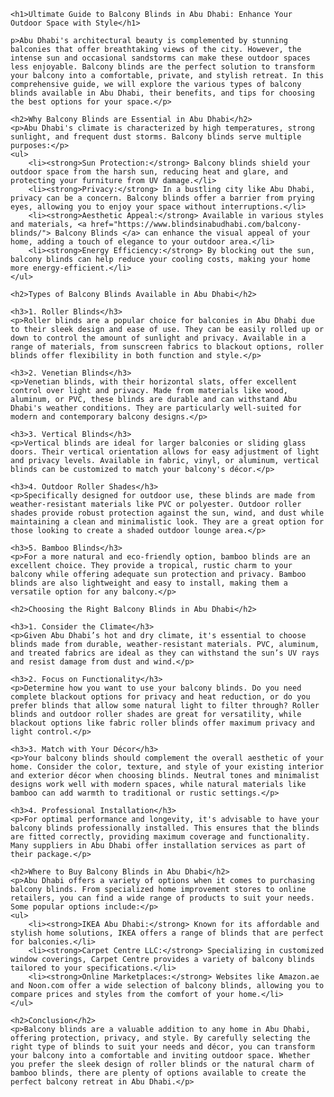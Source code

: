 <!DOCTYPE html>
<html lang="en">
<head>
    <meta charset="UTF-8">
    <meta name="viewport" content="width=device-width, initial-scale=1.0">
    <title>Ultimate Guide to Balcony Blinds in Abu Dhabi</title>
</head>
<body>

    <h1>Ultimate Guide to Balcony Blinds in Abu Dhabi: Enhance Your Outdoor Space with Style</h1>

    p>Abu Dhabi's architectural beauty is complemented by stunning balconies that offer breathtaking views of the city. However, the intense sun and occasional sandstorms can make these outdoor spaces less enjoyable. Balcony blinds are the perfect solution to transform your balcony into a comfortable, private, and stylish retreat. In this comprehensive guide, we will explore the various types of balcony blinds available in Abu Dhabi, their benefits, and tips for choosing the best options for your space.</p>

    <h2>Why Balcony Blinds are Essential in Abu Dhabi</h2>
    <p>Abu Dhabi's climate is characterized by high temperatures, strong sunlight, and frequent dust storms. Balcony blinds serve multiple purposes:</p>
    <ul>
        <li><strong>Sun Protection:</strong> Balcony blinds shield your outdoor space from the harsh sun, reducing heat and glare, and protecting your furniture from UV damage.</li>
        <li><strong>Privacy:</strong> In a bustling city like Abu Dhabi, privacy can be a concern. Balcony blinds offer a barrier from prying eyes, allowing you to enjoy your space without interruptions.</li>
        <li><strong>Aesthetic Appeal:</strong> Available in various styles and materials, <a href="https://www.blindsinabudhabi.com/balcony-blinds/"> Balcony Blinds </a> can enhance the visual appeal of your home, adding a touch of elegance to your outdoor area.</li>
        <li><strong>Energy Efficiency:</strong> By blocking out the sun, balcony blinds can help reduce your cooling costs, making your home more energy-efficient.</li>
    </ul>

    <h2>Types of Balcony Blinds Available in Abu Dhabi</h2>

    <h3>1. Roller Blinds</h3>
    <p>Roller blinds are a popular choice for balconies in Abu Dhabi due to their sleek design and ease of use. They can be easily rolled up or down to control the amount of sunlight and privacy. Available in a range of materials, from sunscreen fabrics to blackout options, roller blinds offer flexibility in both function and style.</p>

    <h3>2. Venetian Blinds</h3>
    <p>Venetian blinds, with their horizontal slats, offer excellent control over light and privacy. Made from materials like wood, aluminum, or PVC, these blinds are durable and can withstand Abu Dhabi's weather conditions. They are particularly well-suited for modern and contemporary balcony designs.</p>

    <h3>3. Vertical Blinds</h3>
    <p>Vertical blinds are ideal for larger balconies or sliding glass doors. Their vertical orientation allows for easy adjustment of light and privacy levels. Available in fabric, vinyl, or aluminum, vertical blinds can be customized to match your balcony's décor.</p>

    <h3>4. Outdoor Roller Shades</h3>
    <p>Specifically designed for outdoor use, these blinds are made from weather-resistant materials like PVC or polyester. Outdoor roller shades provide robust protection against the sun, wind, and dust while maintaining a clean and minimalistic look. They are a great option for those looking to create a shaded outdoor lounge area.</p>

    <h3>5. Bamboo Blinds</h3>
    <p>For a more natural and eco-friendly option, bamboo blinds are an excellent choice. They provide a tropical, rustic charm to your balcony while offering adequate sun protection and privacy. Bamboo blinds are also lightweight and easy to install, making them a versatile option for any balcony.</p>

    <h2>Choosing the Right Balcony Blinds in Abu Dhabi</h2>

    <h3>1. Consider the Climate</h3>
    <p>Given Abu Dhabi’s hot and dry climate, it's essential to choose blinds made from durable, weather-resistant materials. PVC, aluminum, and treated fabrics are ideal as they can withstand the sun’s UV rays and resist damage from dust and wind.</p>

    <h3>2. Focus on Functionality</h3>
    <p>Determine how you want to use your balcony blinds. Do you need complete blackout options for privacy and heat reduction, or do you prefer blinds that allow some natural light to filter through? Roller blinds and outdoor roller shades are great for versatility, while blackout options like fabric roller blinds offer maximum privacy and light control.</p>

    <h3>3. Match with Your Décor</h3>
    <p>Your balcony blinds should complement the overall aesthetic of your home. Consider the color, texture, and style of your existing interior and exterior décor when choosing blinds. Neutral tones and minimalist designs work well with modern spaces, while natural materials like bamboo can add warmth to traditional or rustic settings.</p>

    <h3>4. Professional Installation</h3>
    <p>For optimal performance and longevity, it's advisable to have your balcony blinds professionally installed. This ensures that the blinds are fitted correctly, providing maximum coverage and functionality. Many suppliers in Abu Dhabi offer installation services as part of their package.</p>

    <h2>Where to Buy Balcony Blinds in Abu Dhabi</h2>
    <p>Abu Dhabi offers a variety of options when it comes to purchasing balcony blinds. From specialized home improvement stores to online retailers, you can find a wide range of products to suit your needs. Some popular options include:</p>
    <ul>
        <li><strong>IKEA Abu Dhabi:</strong> Known for its affordable and stylish home solutions, IKEA offers a range of blinds that are perfect for balconies.</li>
        <li><strong>Carpet Centre LLC:</strong> Specializing in customized window coverings, Carpet Centre provides a variety of balcony blinds tailored to your specifications.</li>
        <li><strong>Online Marketplaces:</strong> Websites like Amazon.ae and Noon.com offer a wide selection of balcony blinds, allowing you to compare prices and styles from the comfort of your home.</li>
    </ul>

    <h2>Conclusion</h2>
    <p>Balcony blinds are a valuable addition to any home in Abu Dhabi, offering protection, privacy, and style. By carefully selecting the right type of blinds to suit your needs and décor, you can transform your balcony into a comfortable and inviting outdoor space. Whether you prefer the sleek design of roller blinds or the natural charm of bamboo blinds, there are plenty of options available to create the perfect balcony retreat in Abu Dhabi.</p>

</body>
</html>

